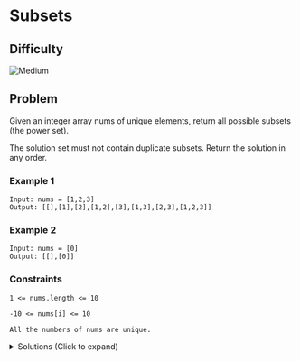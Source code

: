 # Subsets

## Difficulty

![Medium](https://img.shields.io/badge/medium-ef6c00?style=for-the-badge&logoColor=white)

## Problem

Given an integer array nums of unique elements, return all possible subsets (the power set).

The solution set must not contain duplicate subsets. Return the solution in any order.

### Example 1

```
Input: nums = [1,2,3]
Output: [[],[1],[2],[1,2],[3],[1,3],[2,3],[1,2,3]]
```

### Example 2

```
Input: nums = [0]
Output: [[],[0]]
```

### Constraints

`1 <= nums.length <= 10`

`-10 <= nums[i] <= 10`

`All the numbers of nums are unique.`

<details>
  <summary>Solutions (Click to expand)</summary>

### Explanation

#### Backtracking

A set is a subset of a supset if all the elements in the set are also elements in the superset. For a **_power set_** this includes all types of sets including proper sets where the superset includes at least one element that is not inculded in the set and improper sets where the set has all the elements as the superset. This makes for a total of `2^N` total subsets.

To we this we'll need to generate all possible combinations of elements of all `n - 1` lengths.

```
0 = []

1 = [1] [2] [3]

2 = [1 2] [1 3] [2 3]

3 = [1 2 3]
```

We can so this using backtracking where we add combinations to our total combinations as we build them. For the first element, we add it to our current combination and record it in our list of combinations. If there is another element in the array, we can add it to the current combination and repeat the operations again. Once we reach the end of the array, we'll backtrack to the first element and remove it from the current combination and now insert the second in the array to the combination. This will go on until we reach the last element in the array and there are no other elements to add to the current combination

```
[[]]

[1 2 3] // add [1]
 ^

[1 2 3] // add [1 2]
 ^ ^

[1 2 3] // add [1 2 3]. There are no other elements to add backtrack to the one element
 ^ ^ ^

[1 2 3] // add [1 3]. backtrack
 ^   ^

[1 2 3] // add [2]
   ^

[1 2 3] // add [2 3]. backtrack
   ^ ^

[1 2 3] // add [3]
     ^
```

Time: `O(2^N)` Where `N` is the length of `nums`

Space: `O(2^N)`

- [JavaScript](./subsets.js)
- [TypeScript](./subsets.ts)
- [Java](./subsets.java)
- [Go](./subsets.go)

</details>
